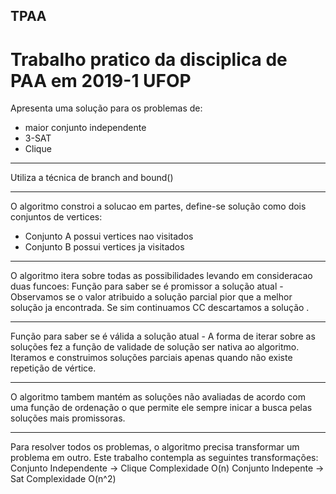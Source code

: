 ## TPAA
# Trabalho pratico da disciplica de PAA em 2019-1 UFOP

Apresenta uma solução para os problemas de:
 - maior conjunto independente
 - 3-SAT
 - Clique
 
 ---

Utiliza a técnica de branch and bound()

---

O algoritmo constroi a solucao em partes, define-se solução como dois conjuntos de vertices:
  - Conjunto A possui vertices nao visitados
  - Conjunto B possui vertices ja visitados
 
 ---
 
 O algoritmo itera sobre todas as possibilidades levando em consideracao duas funcoes:
  Função para saber se é promissor a solução atual - Observamos se o valor atribuido a solução parcial pior que a melhor solução ja encontrada. Se sim continuamos CC descartamos a solução .
  
---
  
  Função para saber se é válida a solução atual - A forma de iterar sobre as soluções fez a função de validade de solução ser nativa ao algoritmo. Iteramos e construimos soluções parciais apenas quando não existe repetição de vértice.

---

O algoritmo tambem mantém as soluções não avaliadas de acordo com uma função de ordenação o que permite ele sempre inicar a busca pelas soluções mais promissoras.
 
 ---
 
 Para resolver todos os problemas, o algoritmo precisa transformar um problema em outro.
 Este trabalho contempla as seguintes transformações:
 Conjunto Independente -> Clique Complexidade O(n)
 Conjunto Indepente -> Sat Complexidade O(n^2)
